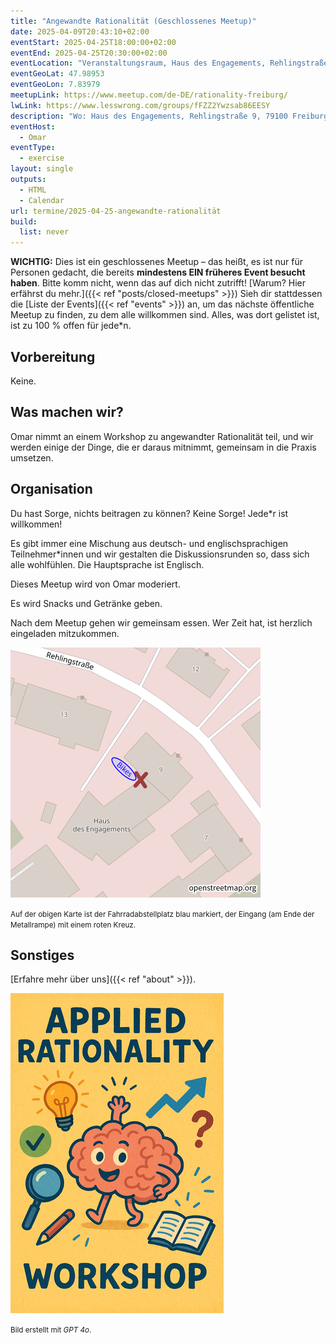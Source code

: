 ```yaml
---
title: "Angewandte Rationalität (Geschlossenes Meetup)"
date: 2025-04-09T20:43:10+02:00
eventStart: 2025-04-25T18:00:00+02:00
eventEnd: 2025-04-25T20:30:00+02:00
eventLocation: "Veranstaltungsraum, Haus des Engagements, Rehlingstraße 9, 79100 Freiburg"
eventGeoLat: 47.98953
eventGeoLon: 7.83979
meetupLink: https://www.meetup.com/de-DE/rationality-freiburg/
lwLink: https://www.lesswrong.com/groups/fFZZ2Ywzsab86EESY
description: "Wo: Haus des Engagements, Rehlingstraße 9, 79100 Freiburg. Wann: Freitag, 25. April 2025 um 18:00 Uhr MESZ."
eventHost:
  - Omar
eventType:
  - exercise
layout: single
outputs:
  - HTML
  - Calendar
url: termine/2025-04-25-angewandte-rationalität
build:
  list: never
---
```


**WICHTIG:** Dies ist ein geschlossenes Meetup – das heißt, es ist nur für
Personen gedacht, die bereits **mindestens EIN früheres Event besucht haben**.
Bitte komm nicht, wenn das auf dich nicht zutrifft! [Warum? Hier erfährst du mehr.]({{< ref "posts/closed-meetups" >}}) Sieh dir stattdessen die [Liste der Events]({{< ref "events" >}}) an, um das nächste öffentliche Meetup zu finden, zu dem alle willkommen sind. Alles, was dort gelistet ist, ist zu 100 % offen für jede*n.


## Vorbereitung

Keine.


## Was machen wir?

Omar nimmt an einem Workshop zu angewandter Rationalität teil, und wir werden
einige der Dinge, die er daraus mitnimmt, gemeinsam in die Praxis umsetzen.


## Organisation

Du hast Sorge, nichts beitragen zu können? Keine Sorge! Jede*r ist willkommen!

Es gibt immer eine Mischung aus deutsch- und englischsprachigen Teilnehmer*innen
und wir gestalten die Diskussionsrunden so, dass sich alle wohlfühlen. Die
Hauptsprache ist Englisch.

Dieses Meetup wird von Omar moderiert.

Es wird Snacks und Getränke geben.

Nach dem Meetup gehen wir gemeinsam essen. Wer Zeit hat, ist herzlich eingeladen mitzukommen.

![Ort (Veranstaltungsraum, Haus des Engagements)](/images/hde-new-building-2.png)

<small>Auf der obigen Karte ist der Fahrradabstellplatz blau markiert, der Eingang (am Ende der Metallrampe) mit einem roten Kreuz.</small>


## Sonstiges

[Erfahre mehr über uns]({{< ref "about" >}}).

![Angewandte Rationalität Poster](cover.png "Angewandte Rationalität Poster")

<small>Bild erstellt mit _GPT 4o_.</small>
